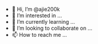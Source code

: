- 👋 Hi, I’m @ajie200k
- 👀 I’m interested in ...
- 🌱 I’m currently learning ...
- 💞️ I’m looking to collaborate on ...
- 📫 How to reach me ...

<!---
ajie200k/ajie200k is a ✨ special ✨ repository because its `README.md` (this file) appears on your GitHub profile.
You can click the Preview link to take a look at your changes.
--->
